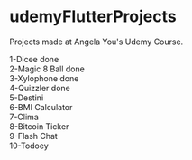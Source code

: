 # udemyFlutterProjects  

Projects made at Angela You's Udemy Course.

1-Dicee done  
2-Magic 8 Ball done  
3-Xylophone done  
4-Quizzler done  
5-Destini   
6-BMI Calculator  
7-Clima  
8-Bitcoin Ticker  
9-Flash Chat  
10-Todoey   
